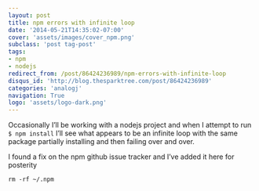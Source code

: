 ```yaml
---
layout: post
title: npm errors with infinite loop
date: '2014-05-21T14:35:02-07:00'
cover: 'assets/images/cover_npm.png'
subclass: 'post tag-post'
tags:
- npm
- nodejs
redirect_from: /post/86424236989/npm-errors-with-infinite-loop
disqus_id: 'http://blog.thesparktree.com/post/86424236989'
categories: 'analogj'
navigation: True
logo: 'assets/logo-dark.png'
---
```

Occasionally I’ll be working with a nodejs project and when I attempt to run `$ npm install` I’ll see what appears to be an infinite loop with the same package partially installing and then failing over and over.

I found a fix on the npm github issue tracker and I’ve added it here for posterity

`rm -rf ~/.npm`

